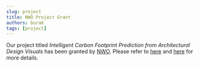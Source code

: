 ```yaml
---
slug: project
title: NWO Project Grant
authors: burak
tags: [project]
---
```


Our project titled _Intelligent Carbon Footprint Prediction from Architectural Design Visuals_ has been granted by [NWO](https://www.nwo.nl). Please refer to [here](https://www.nwo.nl/en/projects/gocikiem02017) and [here](https://www.sia-projecten.nl/project/intelligent-carbon-footprint-prediction-from-architectural-design-visuals) for more details.
